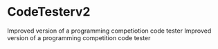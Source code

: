 # CodeTesterv2
Improved version of a programming competiotion code tester
Improved version of a programming competition code tester
